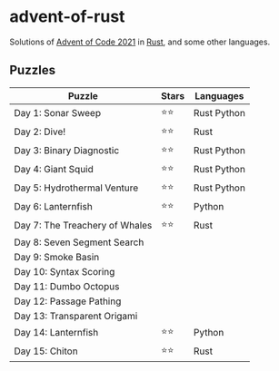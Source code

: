# advent-of-rust

Solutions of [Advent of Code 2021](https://adventofcode.com/2021/) in [Rust](https://www.rust-lang.org), and some other languages.

## Puzzles

Puzzle                          | Stars | Languages
------------------------------- | ----- | ----------
Day 1: Sonar Sweep              | ⭐⭐   | Rust Python
Day 2: Dive!                    | ⭐⭐   | Rust
Day 3: Binary Diagnostic        | ⭐⭐   | Rust Python
Day 4: Giant Squid              | ⭐⭐   | Rust Python
Day 5: Hydrothermal Venture     | ⭐⭐   | Rust Python
Day 6: Lanternfish              | ⭐⭐   | Python
Day 7: The Treachery of Whales  | ⭐⭐   | Rust
Day 8: Seven Segment Search     |       |
Day 9: Smoke Basin              |       |
Day 10: Syntax Scoring          |       |
Day 11: Dumbo Octopus           |       |
Day 12: Passage Pathing         |       |
Day 13: Transparent Origami     |       |
Day 14: Lanternfish             | ⭐⭐   | Python
Day 15: Chiton                  | ⭐⭐   | Rust
